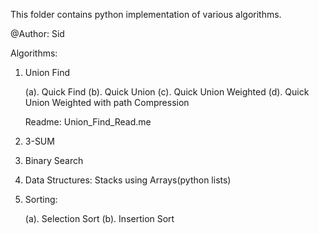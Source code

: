 This folder contains python implementation of various algorithms.

@Author: Sid

Algorithms:

1. Union Find

    (a). Quick Find
    (b). Quick Union
    (c). Quick Union Weighted
    (d). Quick Union Weighted with path Compression

    Readme: Union_Find_Read.me

2. 3-SUM

3. Binary Search

4. Data Structures: Stacks using Arrays(python lists)

5. Sorting:
        
     (a). Selection Sort
     (b). Insertion Sort

